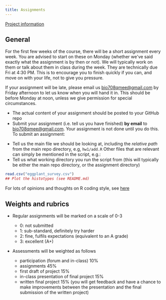 ```yaml
---
title: Assignments
---
```


[Project information](projects.html)

General
-------

For the first few weeks of the course, there will be a short assignment every week. You are advised to start on these on Monday (whether we've said exactly what the assignment is by then or not). We will typically work on them or talk about them in class during the week. They are technically due Fri at 4:30 PM. This is to encourage you to finish quickly if you can, and move on with your life, not to give you pressure. 

If your assignment will be late, please email us [bio708qmee@gmail.com](mailto:bio708qmee@gmail.com) by Friday afternoon to let us know when you will hand it in. This should be before Monday at noon, unless we give permission for special circumstances.

- The actual content of your assignment should be posted to your GitHub repo
- Submit your assignment (i.e. tell us you have finished) **by email** to [bio708qmee@gmail.com](mailto:bio708qmee@gmail.com). Your assignment is not done until you do this. To submit an assignment:

* Tell us the main file we should be looking at, including the _relative path_ from the main repo directory, e.g, `hw1/add.R`
Other files that are relevant can simply be mentioned in the script, e.g.:
* Tell us what working directory you run the script from (this will typically be either the main repo directory, or the assignment directory)
``` r
read.csv("eggplant_survey.csv")
## Plot the histotypes (see README.md)
```

For lots of opinions and thoughts on R coding style, see [here](../tips/R_style.notes.html)

Weights and rubrics
-----------

- Regular assignments will be marked on a scale of 0-3
   - 0: not submitted
   - 1: sub-standard, definitely try harder
   - 2: fine, fulfils expectations (equivalent to an A grade)
   - 3: excellent (A+)

- Assessments will be weighted as follows
   - participation (forum and in-class) 10%
   - assignments 45%
   - first draft of project 15%
   - in-class presentation of final project 15%
   - written final project 15% (you will get feedback and have a chance to make improvements between the presentation and the final submission of the written project)

